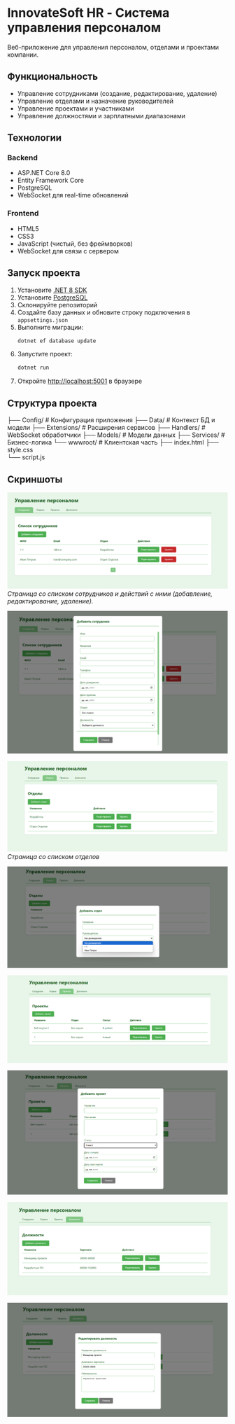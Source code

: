 # InnovateSoft HR - Система управления персоналом

Веб-приложение для управления персоналом, отделами и проектами компании.

## Функциональность

- Управление сотрудниками (создание, редактирование, удаление)
- Управление отделами и назначение руководителей
- Управление проектами и участниками
- Управление должностями и зарплатными диапазонами

## Технологии

### Backend
- ASP.NET Core 8.0
- Entity Framework Core
- PostgreSQL
- WebSocket для real-time обновлений

### Frontend  
- HTML5
- CSS3
- JavaScript (чистый, без фреймворков)
- WebSocket для связи с сервером

## Запуск проекта

1. Установите [.NET 8 SDK](https://dotnet.microsoft.com/download/dotnet/8.0)
2. Установите [PostgreSQL](https://www.postgresql.org/download/)
3. Склонируйте репозиторий
4. Создайте базу данных и обновите строку подключения в `appsettings.json`
5. Выполните миграции:
    ```sh
    dotnet ef database update
    ```
6. Запустите проект:
    ```sh
    dotnet run
    ```
7. Откройте [http://localhost:5001](http://localhost:5001) в браузере

## Структура проекта

├── Config/             # Конфигурация приложения
├── Data/               # Контекст БД и модели
├── Extensions/         # Расширения сервисов
├── Handlers/           # WebSocket обработчики
├── Models/             # Модели данных
├── Services/           # Бизнес-логика
└── wwwroot/           # Клиентская часть
    ├── index.html
    ├── style.css      
    └── script.js


## Скриншоты

![Сотрудники](pictures/Screenshot_1.png)
*Страница со списком сотрудников и действий с ними (добавление, редактирование, удаление).*

![Форма добавления сотрудника](pictures/Screenshot_2.png)

![Отделы](pictures/Screenshot_3.png)
*Страница со списком отделов*

![Форма добавления отдела](pictures/Screenshot_4.png)

![Проекты](pictures/Screenshot_5.png)

![Форма добавления проекта](pictures/Screenshot_6.png)

![Должности](pictures/Screenshot_7.png)

![Форма редактирования должности](pictures/Screenshot_8.png)








